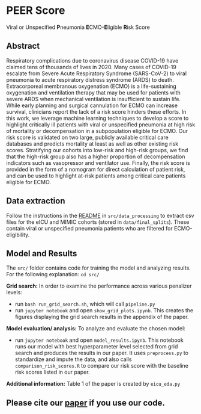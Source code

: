 # PEER Score
Viral or Unspecified **P**neumonia **E**CMO-**E**ligible **R**isk Score 

## Abstract
Respiratory complications due to coronavirus disease COVID-19
have claimed tens of thousands of lives in 2020. 
Many cases of COVID-19 escalate from Severe Acute Respiratory Syndrome (SARS-CoV-2) to viral pneumonia to acute respiratory distress syndrome (ARDS) to death. Extracorporeal membranous oxygenation (ECMO) is 
a life-sustaining oxygenation and ventilation therapy 
that may be used for patients with severe ARDS
when mechanical ventilation is insufficient to sustain life. 
While early planning and surgical cannulation for ECMO 
can increase survival,
clinicians report the lack of a risk score 
hinders these efforts.
In this work, we leverage machine learning techniques
to develop a score to highlight critically ill patients 
with viral or unspecified pneumonia 
at high risk of mortality or decompensation 
in a subpopulation eligible for ECMO.
Our risk score is validated on two large, 
publicly available critical care databases
and predicts mortality at least as well as other existing risk scores. Stratifying our cohorts into low-risk and high-risk groups, we find that the high-risk group also has a higher proportion of decompensation indicators such as vasopressor and ventilator use. Finally, the risk score is provided in the form of a nomogram 
for direct calculation of patient risk, and can be used to highlight at-risk patients among critical care patients eligible for ECMO.

## Data extraction
Follow the instructions in the [README](https://github.com/hlzhou/peers-score/tree/master/src/data_processing) in `src/data_processing` to extract csv files for the eICU and MIMIC cohorts (stored in `data/final_splits`). These contain viral or unspecified pneumonia patients who are filtered for ECMO-eligibility.

## Model and Results
The `src/` folder contains code for training the model and analyzing results. For the following explanation: `cd src/`

**Grid search:** In order to examine the performance across various penalizer levels:

- run `bash run_grid_search.sh`, which will call `pipeline.py` 
- run `jupyter notebook` and open `show_grid_plots.ipynb`. This creates the figures displaying the grid search results in the appendix of the paper.

**Model evaluation/ analysis:** To analyze and evaluate the chosen model:

- run `jupyter notebook` and open `model_results.ipynb`. This notebook runs our model with best hyperparameter level selected from grid search and produces the results in our paper. It uses `preprocess.py` to standardize and impute the data, and also calls `comparison_risk_scores.R` to compare our risk score with the baseline risk scores listed in our paper.

**Additional information:** Table 1 of the paper is created by `eicu_eda.py`

## Please cite our [paper](https://arxiv.org/abs/2012.04825) if you use our code.


